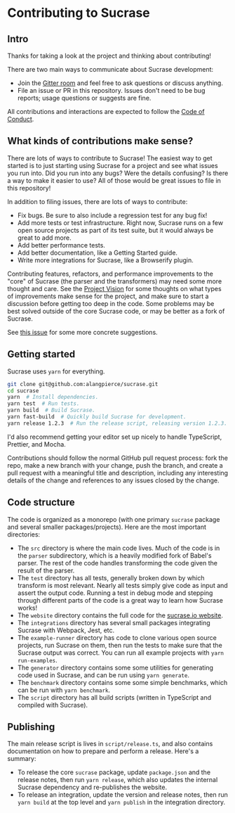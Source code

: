 # Contributing to Sucrase

## Intro

Thanks for taking a look at the project and thinking about contributing!

There are two main ways to communicate about Sucrase development:

* Join the [Gitter room](https://gitter.im/sucrasejs/Lobby) and feel free to ask
  questions or discuss anything.
* File an issue or PR in this repository. Issues don't need to be bug reports;
  usage questions or suggests are fine.

All contributions and interactions are expected to follow the
[Code of Conduct](./CODE_OF_CONDUCT.md).

## What kinds of contributions make sense?

There are lots of ways to contribute to Sucrase! The easiest way to get started
is to just starting using Sucrase for a project and see what issues you run
into. Did you run into any bugs? Were the details confusing? Is there a way to
make it easier to use? All of those would be great issues to file in this
repository!

In addition to filing issues, there are lots of ways to contribute:

* Fix bugs. Be sure to also include a regression test for any bug fix!
* Add more tests or test infrastructure. Right now, Sucrase runs on a few open
  source projects as part of its test suite, but it would always be great to add
  more.
* Add better performance tests.
* Add better documentation, like a Getting Started guide.
* Write more integrations for Sucrase, like a Browserify plugin.

Contributing features, refactors, and performance improvements to the "core" of
Sucrase (the parser and the transformers) may need some more thought and care.
See the [Project Vision](./docs/PROJECT_VISION.md) for some thoughts on what
types of improvements make sense for the project, and make sure to start a
discussion before getting too deep in the code. Some problems may be best solved
outside of the core Sucrase code, or may be better as a fork of Sucrase.

See [this issue](https://github.com/alangpierce/sucrase/issues/161) for some
more concrete suggestions.

## Getting started

Sucrase uses `yarn` for everything.

```bash
git clone git@github.com:alangpierce/sucrase.git
cd sucrase
yarn  # Install dependencies.
yarn test  # Run tests.
yarn build  # Build Sucrase.
yarn fast-build  # Quickly build Sucrase for development.
yarn release 1.2.3  # Run the release script, releasing version 1.2.3.
```

I'd also recommend getting your editor set up nicely to handle TypeScript,
Prettier, and Mocha.

Contributions should follow the normal GitHub pull request process: fork the
repo, make a new branch with your change, push the branch, and create a pull
request with a meaningful title and description, including any interesting
details of the change and references to any issues closed by the change.

## Code structure

The code is organized as a monorepo (with one primary `sucrase` package and
several smaller packages/projects). Here are the most important directories:

* The `src` directory is where the main code lives. Much of the code is in the
  `parser` subdirectory, which is a heavily modified fork of Babel's parser. The
  rest of the code handles transforming the code given the result of the parser.
* The `test` directory has all tests, generally broken down by which transform
  is most relevant. Nearly all tests simply give code as input and assert the
  output code. Running a test in debug mode and stepping through different parts
  of the code is a great way to learn how Sucrase works!
* The `website` directory contains the full code for the
  [sucrase.io website](https://sucrase.io).
* The `integrations` directory has several small packages integrating Sucrase
  with Webpack, Jest, etc.
* The `example-runner` directory has code to clone various open source projects,
  run Sucrase on them, then run the tests to make sure that the Sucrase output
  was correct. You can run all example projects with `yarn run-examples`.
* The `generator` directory contains some some utilities for generating code
  used in Sucrase, and can be run using `yarn generate`.
* The `benchmark` directory contains some some simple benchmarks, which can be
  run with `yarn benchmark`.
* The `script` directory has all build scripts (written in TypeScript and
  compiled with Sucrase).

## Publishing

The main release script is lives in `script/release.ts`, and also contains
documentation on how to prepare and perform a release. Here's a summary:

* To release the core `sucrase` package, update `package.json` and the
  release notes, then run `yarn release`, which also updates the internal
  Sucrase dependency and re-publishes the website.
* To release an integration, update the version and release notes, then run
  `yarn build` at the top level and `yarn publish` in the integration directory.
